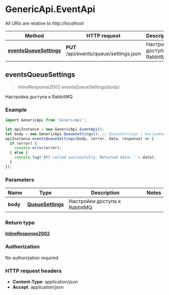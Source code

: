 # GenericApi.EventApi

All URIs are relative to *http://localhost*

Method | HTTP request | Description
------------- | ------------- | -------------
[**eventsQueueSettings**](EventApi.md#eventsQueueSettings) | **PUT** /api/events/queue/settings.json | Настройка доступа к RabbitMQ



## eventsQueueSettings

> InlineResponse2002 eventsQueueSettings(body)

Настройка доступа к RabbitMQ

### Example

```javascript
import GenericApi from 'GenericApi';

let apiInstance = new GenericApi.EventApi();
let body = new GenericApi.QueueSettings(); // QueueSettings | Настройки доступа к RabbitMQ
apiInstance.eventsQueueSettings(body, (error, data, response) => {
  if (error) {
    console.error(error);
  } else {
    console.log('API called successfully. Returned data: ' + data);
  }
});
```

### Parameters


Name | Type | Description  | Notes
------------- | ------------- | ------------- | -------------
 **body** | [**QueueSettings**](QueueSettings.md)| Настройки доступа к RabbitMQ | 

### Return type

[**InlineResponse2002**](InlineResponse2002.md)

### Authorization

No authorization required

### HTTP request headers

- **Content-Type**: application/json
- **Accept**: application/json

